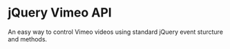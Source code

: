 jQuery Vimeo API
================

An easy way to control Vimeo videos using standard jQuery event sturcture and methods.